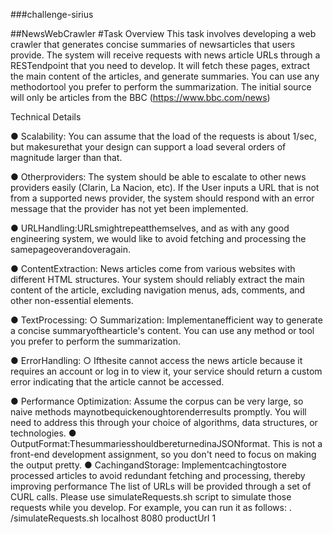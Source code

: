 ###challenge-sirius

 ##NewsWebCrawler
 #Task Overview
 This task involves developing a web crawler that generates concise summaries of
 newsarticles that users provide. The system will receive requests with news article
 URLs through a RESTendpoint that you need to develop. It will fetch these pages,
 extract the main content of the articles, and generate summaries. You can use
 any methodortool you prefer to perform the summarization.
 The initial source will only be articles from the BBC (https://www.bbc.com/news)

 
 Technical Details
 
 ● Scalability: You can assume that the load of the requests is about 1/sec, but
 makesurethat your design can support a load several orders of magnitude
 larger than that.
 
 ● Otherproviders: The system should be able to escalate to other news
 providers easily (Clarin, La Nacion, etc). If the User inputs a URL that is not
 from a supported news provider, the system should respond with an error
 message that the provider has not yet been implemented.
 
 ● URLHandling:URLsmightrepeatthemselves, and as with any good
 engineering system, we would like to avoid fetching and processing the
 samepageoverandoveragain.
 
 ● ContentExtraction: News articles come from various websites with
 different HTML structures. Your system should reliably extract the main
 content of the article, excluding navigation menus, ads, comments, and
 other non-essential elements.
 
 ● TextProcessing:
 ○ Summarization: Implementanefficient way to generate a concise
 summaryofthearticle's content. You can use any method or tool
 you prefer to perform the summarization.
 
 ● ErrorHandling:
 ○ Ifthesite cannot access the news article because it requires an
 account or log in to view it, your service should return a custom error
 indicating that the article cannot be accessed.
 
● Performance Optimization: Assume the corpus can be very large, so naive
 methods maynotbequickenoughtorenderresults promptly. You will
 need to address this through your choice of algorithms, data structures, or
 technologies.
 ● OutputFormat:ThesummariesshouldbereturnedinaJSONformat. This
 is not a front-end development assignment, so you don't need to focus on
 making the output pretty.
 ● CachingandStorage: Implementcachingtostore processed articles to
 avoid redundant fetching and processing, thereby improving performance
 The list of URLs will be provided through a set of CURL calls. Please use
 simulateRequests.sh script to simulate those requests while you develop.
 For example, you can run it as follows:
 . /simulateRequests.sh localhost 8080 productUrl 1
